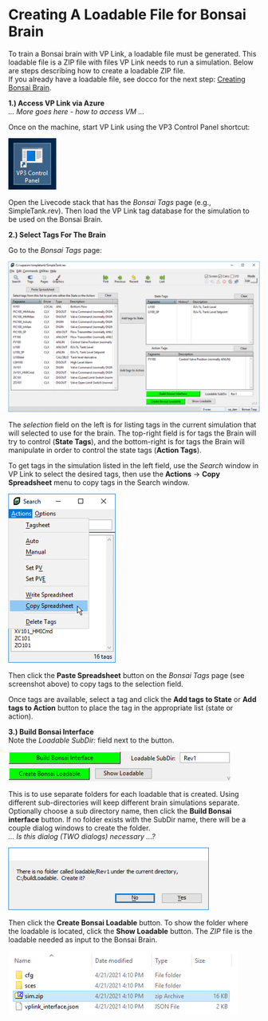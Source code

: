 # Creating A Loadable File for Bonsai Brain 
To train a Bonsai brain with VP Link, a loadable file must be generated. This loadable file is a ZIP file with files VP Link needs to run a simulation. Below are steps describing how to create a loadable ZIP file.<br>
If you already have a loadable file, see docco for the next step: [Creating Bonsai Brain](./Create_Bonsai_Brain.md).<br>

**1.) Access VP Link via Azure**<br>
*... More goes here - how to access VM ...*

Once on the machine, start VP Link using the VP3 Control Panel shortcut:<br>

![VP3 Shortcut](/images/Capetest_VP3ControlPanelShortcut.png)<br>

Open the Livecode stack that has the *Bonsai Tags* page (e.g., SimpleTank.rev). Then load the VP Link tag database for the simulation to be used on the Bonsai Brain.<br>

**2.) Select Tags For The Brain**<br>

Go to the *Bonsai Tags* page:<br>

![Bonsai Tags page](/images/Capetest_BonsaiTags_SimpleTank.png)<br>

The *selection* field on the left is for listing tags in the current simulation that will selected to use for the brain. The top-right field is for tags the Brain will try to control (**State Tags**), and the bottom-right is for tags the Brain will manipulate in order to control the state tags (**Action Tags**).

To get tags in the simulation listed in the left field, use the *Search* window in VP Link to select the desired tags, then use the **Actions** -> **Copy Spreadsheet** menu to copy tags in the Search window.<br>

![Copy Spreadsheet](/images/Capetest_BonsaiTags_CopySpreadsheet.png)<br>

Then click the **Paste Spreadsheet** button on the *Bonsai Tags* page (see screenshot above) to copy tags to the selection field.<br>

Once tags are available, select a tag and click the **Add tags to State** or **Add tags to Action** button to place the tag in the appropriate list (state or action).<br>

**3.) Build Bonsai Interface**<br>
Note the *Loadable SubDir:* field next to the button.<br>

![Loadable SubDir](/images/Capetest_BonsaiTags_LoadableSubDir.png)<br>

This is to use separate folders for each loadable that is created. Using different sub-directories will keep different brain simulations separate. Optionally choose a sub directory name, then click the **Build Bonsai interface** button. If no folder exists with the SubDir name, there will be a couple dialog windows to create the folder.<br>
*... Is this dialog (TWO dialogs) necessary ...?*<br>

![Build msg 1](/images/Capetest_BonsaiTags_BuildMsg.png)<br>

Then click the **Create Bonsai Loadable** button. To show the folder where the loadable is located, click the **Show Loadable** button. The *ZIP* file is the loadable needed as input to the Bonsai Brain.<br>

![Loadable ZIP folder](/images/Capetest_BonsaiTags_LoadableInFolder.png)<br>

